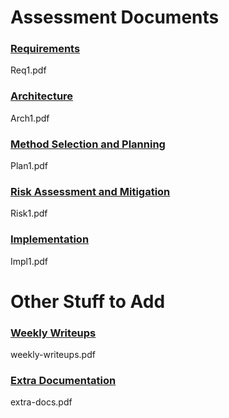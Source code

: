 # Assessment Documents

### [Requirements](https://google.co.uk/search?q=requirements)
Req1.pdf

### [Architecture](https://google.co.uk/search?q=architecture)
Arch1.pdf

### [Method Selection and Planning](https://google.co.uk/search?q=method+selection+and+planning)
Plan1.pdf

### [Risk Assessment and Mitigation](https://google.co.uk/search?q=risk+assessment+and+mitigation)
Risk1.pdf

### [Implementation](https://google.co.uk/search?q=implementation)
Impl1.pdf


# Other Stuff to Add

### [Weekly Writeups](https://google.co.uk/search?q=weekly+writeups)
weekly-writeups.pdf

### [Extra Documentation](https://google.co.uk/search?q=extra+documentation)
extra-docs.pdf
